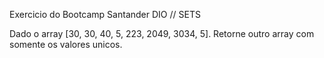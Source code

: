 Exercicio do Bootcamp Santander DIO // SETS

Dado o array [30, 30, 40, 5, 223, 2049, 3034, 5].
Retorne outro array com somente os valores unicos.